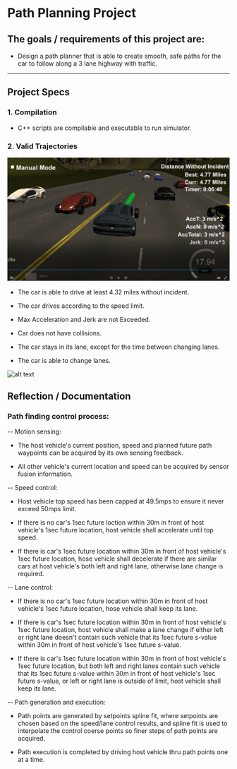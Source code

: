 # Path Planning Project

## The goals / requirements of this project are:

* Design a path planner that is able to create smooth, safe paths for the car to follow along a 3 lane highway with traffic.

[//]: # (Image References)
[image1]: ./4p77MilesPassing.PNG
[video1]: ./1lap16x.gif

---

## Project Specs

### 1. Compilation

* C++ scripts are compilable and executable to run simulator.

### 2. Valid Trajectories

![alt text][image1]

* The car is able to drive at least 4.32 miles without incident.

* The car drives according to the speed limit.

* Max Acceleration and Jerk are not Exceeded.

* Car does not have collisions.

* The car stays in its lane, except for the time between changing lanes.

* The car is able to change lanes.


![alt text][video1]


## Reflection / Documentation

### Path finding control process:

-- Motion sensing: 

- The host vehicle's current position, speed and planned future path waypoints can be acquired by its own sensing feedback. 

- All other vehicle's current location and speed can be acquired by sensor fusion information.

-- Speed control: 

- Host vehicle top speed has been capped at 49.5mps to ensure it never exceed 50mps limit. 

- If there is no car's 1sec future loction within 30m in front of host vehicle's 1sec future location, host vehicle shall accelerate until top speed.

- If there is car's 1sec future location within 30m in front of host vehicle's 1sec future location, hose vehicle shall decelerate if there are similar cars at host vehicle's both left and right lane, otherwise lane change is required.

-- Lane control:

- If there is no car's 1sec future location within 30m in front of host vehicle's 1sec future location, hose vehicle shall keep its lane.

- If there is car's 1sec future location within 30m in front of host vehicle's 1sec future location, host vehicle shall make a lane change if either left or right lane doesn't contain such vehicle that its 1sec future s-value within 30m in front of host vehicle's 1sec future s-value.

- If there is car's 1sec future location within 30m in front of host vehicle's 1sec future location, but both left and right lanes contain such vehicle that its 1sec future s-value within 30m in front of host vehicle's 1sec future s-value, or left or right lane is outside of limit, host vehicle shall keep its lane.

-- Path generation and execution:

- Path points are generated by setpoints spline fit, where setpoints are chosen based on the speed/lane control results, and spline fit is used to interpolate the control coerse points so finer steps of path points are acquired.

- Path execution is completed by driving host vehicle thru path points one at a time.
